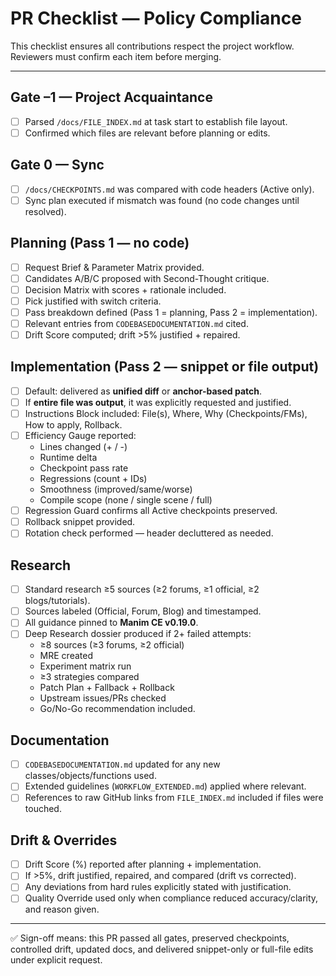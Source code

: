 # PR Checklist — Policy Compliance

This checklist ensures all contributions respect the project workflow.  
Reviewers must confirm each item before merging.

---

## Gate –1 — Project Acquaintance
- [ ] Parsed `/docs/FILE_INDEX.md` at task start to establish file layout.
- [ ] Confirmed which files are relevant before planning or edits.

## Gate 0 — Sync
- [ ] `/docs/CHECKPOINTS.md` was compared with code headers (Active only).
- [ ] Sync plan executed if mismatch was found (no code changes until resolved).

## Planning (Pass 1 — no code)
- [ ] Request Brief & Parameter Matrix provided.
- [ ] Candidates A/B/C proposed with Second-Thought critique.
- [ ] Decision Matrix with scores + rationale included.
- [ ] Pick justified with switch criteria.
- [ ] Pass breakdown defined (Pass 1 = planning, Pass 2 = implementation).
- [ ] Relevant entries from `CODEBASEDOCUMENTATION.md` cited.
- [ ] Drift Score computed; drift >5% justified + repaired.

## Implementation (Pass 2 — snippet or file output)
- [ ] Default: delivered as **unified diff** or **anchor-based patch**.  
- [ ] If **entire file was output**, it was explicitly requested and justified.  
- [ ] Instructions Block included: File(s), Where, Why (Checkpoints/FMs), How to apply, Rollback.
- [ ] Efficiency Gauge reported:
  - Lines changed (+ / -)
  - Runtime delta
  - Checkpoint pass rate
  - Regressions (count + IDs)
  - Smoothness (improved/same/worse)
  - Compile scope (none / single scene / full)
- [ ] Regression Guard confirms all Active checkpoints preserved.
- [ ] Rollback snippet provided.
- [ ] Rotation check performed — header decluttered as needed.

## Research
- [ ] Standard research ≥5 sources (≥2 forums, ≥1 official, ≥2 blogs/tutorials).
- [ ] Sources labeled (Official, Forum, Blog) and timestamped.
- [ ] All guidance pinned to **Manim CE v0.19.0**.
- [ ] Deep Research dossier produced if 2+ failed attempts:
  - ≥8 sources (≥3 forums, ≥2 official)
  - MRE created
  - Experiment matrix run
  - ≥3 strategies compared
  - Patch Plan + Fallback + Rollback
  - Upstream issues/PRs checked
  - Go/No-Go recommendation included.

## Documentation
- [ ] `CODEBASEDOCUMENTATION.md` updated for any new classes/objects/functions used.
- [ ] Extended guidelines (`WORKFLOW_EXTENDED.md`) applied where relevant.
- [ ] References to raw GitHub links from `FILE_INDEX.md` included if files were touched.

## Drift & Overrides
- [ ] Drift Score (%) reported after planning + implementation.
- [ ] If >5%, drift justified, repaired, and compared (drift vs corrected).
- [ ] Any deviations from hard rules explicitly stated with justification.
- [ ] Quality Override used only when compliance reduced accuracy/clarity, and reason given.

---

✅ Sign-off means: this PR passed all gates, preserved checkpoints, controlled drift, updated docs, and delivered snippet-only or full-file edits under explicit request.

